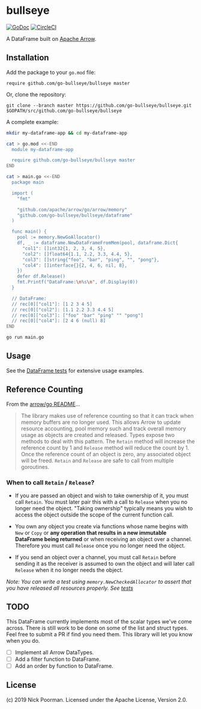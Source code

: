 # bullseye

[![GoDoc](https://godoc.org/github.com/go-bullseye/bullseye?status.svg)](https://godoc.org/github.com/go-bullseye/bullseye)
[![CircleCI](https://circleci.com/gh/go-bullseye/bullseye.svg?style=svg)](https://circleci.com/gh/go-bullseye/bullseye)

A DataFrame built on [Apache Arrow](https://github.com/apache/arrow/tree/master/go).

<!-- ----------------------------------------------------------------------------------------------- -->

## Installation

Add the package to your `go.mod` file:

    require github.com/go-bullseye/bullseye master

Or, clone the repository:

    git clone --branch master https://github.com/go-bullseye/bullseye.git $GOPATH/src/github.com/go-bullseye/bullseye

A complete example:

```bash
mkdir my-dataframe-app && cd my-dataframe-app

cat > go.mod <<-END
  module my-dataframe-app

  require github.com/go-bullseye/bullseye master
END

cat > main.go <<-END
  package main

  import (
    "fmt"

    "github.com/apache/arrow/go/arrow/memory"
    "github.com/go-bullseye/bullseye/dataframe"
  )

  func main() {
    pool := memory.NewGoAllocator()
    df, _ := dataframe.NewDataFrameFromMem(pool, dataframe.Dict{
      "col1": []int32{1, 2, 3, 4, 5},
      "col2": []float64{1.1, 2.2, 3.3, 4.4, 5},
      "col3": []string{"foo", "bar", "ping", "", "pong"},
      "col4": []interface{}{2, 4, 6, nil, 8},
    })
    defer df.Release()
    fmt.Printf("DataFrame:\n%s\n", df.Display(0))
  }

  // DataFrame:
  // rec[0]["col1"]: [1 2 3 4 5]
  // rec[0]["col2"]: [1.1 2.2 3.3 4.4 5]
  // rec[0]["col3"]: ["foo" "bar" "ping" "" "pong"]
  // rec[0]["col4"]: [2 4 6 (null) 8]
END

go run main.go
```

<!-- ----------------------------------------------------------------------------------------------- -->

## Usage

See the [DataFrame tests](dataframe/dataframe_test.go) for extensive usage examples.

## Reference Counting

From the [arrow/go README](https://github.com/apache/arrow/blob/master/go/README.md)...

> The library makes use of reference counting so that it can track when memory
> buffers are no longer used. This allows Arrow to update resource accounting,
> pool memory such and track overall memory usage as objects are created and
> released. Types expose two methods to deal with this pattern. The `Retain`
> method will increase the reference count by 1 and `Release` method will reduce
> the count by 1. Once the reference count of an object is zero, any associated
> object will be freed. `Retain` and `Release` are safe to call from multiple
> goroutines.

### When to call `Retain` / `Release`?

- If you are passed an object and wish to take ownership of it, you must call
  `Retain`. You must later pair this with a call to `Release` when you no
  longer need the object. "Taking ownership" typically means you wish to
  access the object outside the scope of the current function call.

- You own any object you create via functions whose name begins with `New` or
  `Copy` or **any operation that results in a new immutable DataFrame being returned**
  or when receiving an object over a channel. Therefore you must call
  `Release` once you no longer need the object.

- If you send an object over a channel, you must call `Retain` before sending
  it as the receiver is assumed to own the object and will later call `Release`
  when it no longer needs the object.

_Note: You can write a test using `memory.NewCheckedAllocator` to assert that you have
released all resources properly. See [tests](dataframe/dataframe_test.go#L234)_

## TODO

This DataFrame currently implements most of the scalar types we've come across.
There is still work to be done on some of the list and struct types. Feel free
to submit a PR if find you need them. This library will let you know when you do.

- [ ] Implement all Arrow DataTypes.
- [ ] Add a filter function to DataFrame.
- [ ] Add an order by function to DataFrame.

## License

(c) 2019 Nick Poorman. Licensed under the Apache License, Version 2.0.
